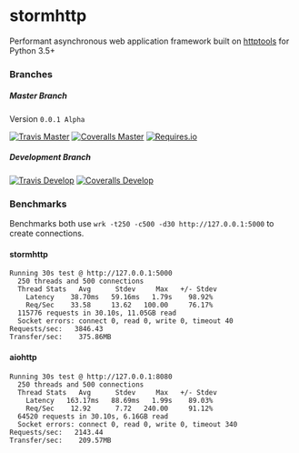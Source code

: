 # stormhttp
Performant asynchronous web application framework built on [httptools](https://github.com/MagicStack/httptools) for Python 3.5+

### Branches

##### Master Branch
Version `0.0.1 Alpha`

[![Travis Master](https://img.shields.io/travis/SethMichaelLarson/stormhttp/master.svg?maxAge=300)](https://travis-ci.org/SethMichaelLarson/stormhttp/branches)
[![Coveralls Master](https://img.shields.io/coveralls/SethMichaelLarson/stormhttp/master.svg?maxAge=300)](https://coveralls.io/github/SethMichaelLarson/stormhttp?branch=master)
[![Requires.io](https://img.shields.io/requires/github/SethMichaelLarson/stormhttp.svg?maxAge=300)](https://requires.io/github/SethMichaelLarson/stormhttp/requirements/?branch=develop)

##### Development Branch

[![Travis Develop](https://img.shields.io/travis/SethMichaelLarson/stormhttp/develop.svg?maxAge=300)](https://travis-ci.org/SethMichaelLarson/stormhttp/branches)
[![Coveralls Develop](https://img.shields.io/coveralls/SethMichaelLarson/stormhttp/develop.svg?maxAge=300)](https://coveralls.io/github/SethMichaelLarson/stormhttp?branch=develop)

### Benchmarks
Benchmarks both use `wrk -t250 -c500 -d30 http://127.0.0.1:5000` to create connections.

#### stormhttp
```
Running 30s test @ http://127.0.0.1:5000
  250 threads and 500 connections
  Thread Stats   Avg      Stdev     Max   +/- Stdev
    Latency    38.70ms   59.16ms   1.79s    98.92%
    Req/Sec    33.58     13.62   100.00     76.17%
  115776 requests in 30.10s, 11.05GB read
  Socket errors: connect 0, read 0, write 0, timeout 40
Requests/sec:   3846.43
Transfer/sec:    375.86MB
```

#### aiohttp
```
Running 30s test @ http://127.0.0.1:8080
  250 threads and 500 connections
  Thread Stats   Avg      Stdev     Max   +/- Stdev
    Latency   163.17ms   88.69ms   1.99s    89.03%
    Req/Sec    12.92      7.72   240.00     91.12%
  64520 requests in 30.10s, 6.16GB read
  Socket errors: connect 0, read 0, write 0, timeout 340
Requests/sec:   2143.44
Transfer/sec:    209.57MB
```
